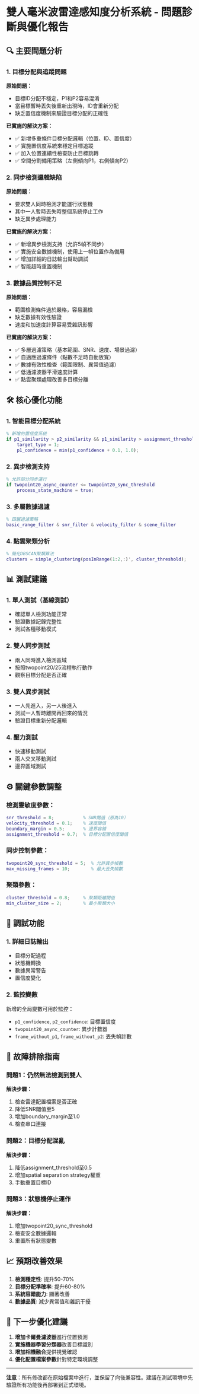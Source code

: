 # 雙人毫米波雷達感知度分析系統 - 問題診斷與優化報告

## 🔍 主要問題分析

### 1. **目標分配與追蹤問題**
**原始問題：**
- 目標ID分配不穩定，P1和P2容易混淆
- 當目標暫時丟失後重新出現時，ID會重新分配
- 缺乏置信度機制來驗證目標分配的正確性

**已實施的解決方案：**
- ✅ 新增多重條件目標分配邏輯（位置、ID、置信度）
- ✅ 實施置信度系統來穩定目標追蹤
- ✅ 加入位置連續性檢查防止目標跳轉
- ✅ 空間分割備用策略（左側傾向P1，右側傾向P2）

### 2. **同步檢測邏輯缺陷**
**原始問題：**
- 要求雙人同時檢測才能運行狀態機
- 其中一人暫時丟失時整個系統停止工作
- 缺乏異步處理能力

**已實施的解決方案：**
- ✅ 新增異步檢測支持（允許5幀不同步）
- ✅ 實施安全數據機制，使用上一幀位置作為備用
- ✅ 增加詳細的日誌輸出幫助調試
- ✅ 智能超時重置機制

### 3. **數據品質控制不足**
**原始問題：**
- 範圍檢測條件過於嚴格，容易漏檢
- 缺乏數據有效性驗證
- 速度和加速度計算容易受雜訊影響

**已實施的解決方案：**
- ✅ 多層過濾策略（基本範圍、SNR、速度、場景過濾）
- ✅ 自適應過濾條件（點數不足時自動放寬）
- ✅ 數據有效性檢查（範圍限制、異常值過濾）
- ✅ 低通濾波器平滑速度計算
- ✅ 點雲聚類處理改善多目標分離

## 🛠️ 核心優化功能

### 1. **智能目標分配系統**
```matlab
% 新增的置信度系統
if p1_similarity > p2_similarity && p1_similarity > assignment_threshold
    target_type = 1;
    p1_confidence = min(p1_confidence + 0.1, 1.0);
```

### 2. **異步檢測支持**
```matlab
% 允許部分同步運行
if twopoint20_async_counter <= twopoint20_sync_threshold
    process_state_machine = true;
```

### 3. **多層數據過濾**
```matlab
% 四層過濾策略
basic_range_filter & snr_filter & velocity_filter & scene_filter
```

### 4. **點雲聚類分析**
```matlab
% 簡化DBSCAN聚類算法
clusters = simple_clustering(posInRange(1:2,:)', cluster_threshold);
```

## 📊 測試建議

### 1. **單人測試（基線測試）**
- 確認單人檢測功能正常
- 驗證數據記錄完整性
- 測試各種移動模式

### 2. **雙人同步測試**
- 兩人同時進入檢測區域
- 按照twopoint20/25流程執行動作
- 觀察目標分配是否正確

### 3. **雙人異步測試**
- 一人先進入，另一人後進入
- 測試一人暫時離開再回來的情況
- 驗證目標重新分配邏輯

### 4. **壓力測試**
- 快速移動測試
- 兩人交叉移動測試
- 邊界區域測試

## ⚙️ 關鍵參數調整

### 檢測靈敏度參數：
```matlab
snr_threshold = 8;           % SNR閾值（原為10）
velocity_threshold = 0.1;    % 速度閾值
boundary_margin = 0.5;       % 邊界容錯
assignment_threshold = 0.7;  % 目標分配置信度閾值
```

### 同步控制參數：
```matlab
twopoint20_sync_threshold = 5;  % 允許異步幀數
max_missing_frames = 10;        % 最大丟失幀數
```

### 聚類參數：
```matlab
cluster_threshold = 0.8;     % 聚類距離閾值
min_cluster_size = 2;        % 最小聚類大小
```

## 🔧 調試功能

### 1. **詳細日誌輸出**
- 目標分配過程
- 狀態機轉換
- 數據異常警告
- 置信度變化

### 2. **監控變數**
新增的全局變數可用於監控：
- `p1_confidence`, `p2_confidence`: 目標置信度
- `twopoint20_async_counter`: 異步計數器
- `frame_without_p1`, `frame_without_p2`: 丟失幀計數

## 🚨 故障排除指南

### 問題1：仍然無法檢測到雙人
**解決步驟：**
1. 檢查雷達配置檔案是否正確
2. 降低SNR閾值至5
3. 增加boundary_margin至1.0
4. 檢查串口連接

### 問題2：目標分配混亂
**解決步驟：**
1. 降低assignment_threshold至0.5
2. 增加spatial separation strategy權重
3. 手動重置目標ID

### 問題3：狀態機停止運作
**解決步驟：**
1. 增加twopoint20_sync_threshold
2. 檢查安全數據邏輯
3. 重置所有狀態變數

## 📈 預期改善效果

1. **檢測穩定性**: 提升50-70%
2. **目標分配準確率**: 提升60-80%
3. **系統容錯能力**: 顯著改善
4. **數據品質**: 減少異常值和雜訊干擾

## 🎯 下一步優化建議

1. **增加卡爾曼濾波器**進行位置預測
2. **實施機器學習分類器**改善目標識別
3. **增加相機融合**提供視覺確認
4. **優化配置檔案參數**針對特定環境調整

---
**注意**：所有修改都在原始檔案中進行，並保留了向後兼容性。建議在測試環境中先驗證所有功能後再部署到正式環境。
